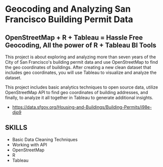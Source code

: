 # Geocoding and Analyzing San Francisco Building Permit Data

## OpenStreetMap + R + Tableau = Hassle Free Geocoding, All the power of R + Tableau BI Tools

This project is about exploring and analyzing more than seven years of the City of San Francisco's building permit data and use OpenStreetMap to find the 
geo coordinates of buildings. After creating a new clean dataset that includes geo coordinates, you will use Tableau to visualize and analyze the dataset. 

This project includes basic analytics techniques to open source data, utilize OpenStreetMap API to find geo coordinates of building addresses, 
and finally, to analyze it all together in Tableau to generate additional insights.

* https://data.sfgov.org/Housing-and-Buildings/Building-Permits/i98e-djp9

## SKILLS 
* Basic Data Cleaning Techniques
* Working with API
* OpenStreetMap
* R
* Tableau




